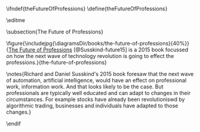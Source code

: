 \ifndef{theFutureOfProfessions}
\define{theFutureOfProfessions}

\editme 

\subsection{The Future of Professions}

\figure{\includejpg{\diagramsDir/books/the-future-of-professions}{40%}}{[The Future of Professions](https://www.amazon.co.uk/Future-Professions-Technology-Transform-Experts/dp/0198713398) [@Susskind-future15] is a 2015 book focussed on how the next wave of technology revolution is going to effect the professions.}{the-future-of-professions}

\notes{Richard and Daniel Susskind's 2015 book foresaw that the next wave of automation, artificial intelligence, would have an effect on professional work, information work. And that looks likely to be the case. But professionals are typically well educated and can adapt to changes in their circumstances. For example stocks have already been revolutioniswd by algorithmic trading, businesses and individuals have adapted to those changes.}

\endif

